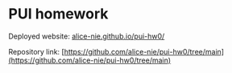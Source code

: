 # PUI homework

Deployed website: [alice-nie.github.io/pui-hw0/](https://alice-nie.github.io/pui-hw0/)

Repository link: [https://github.com/alice-nie/pui-hw0/tree/main](https://github.com/alice-nie/pui-hw0/tree/main)
